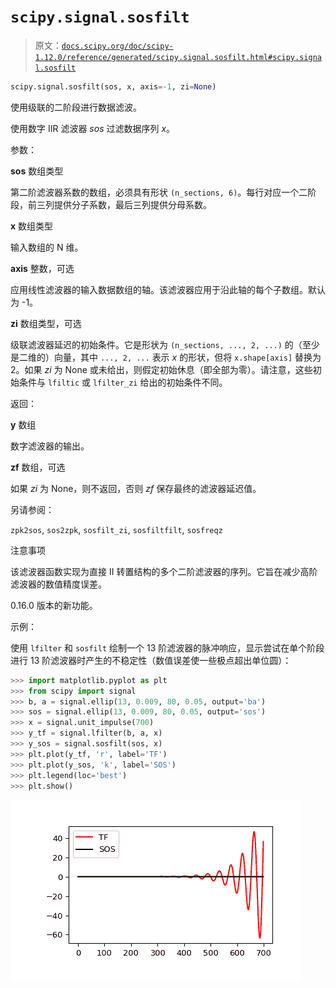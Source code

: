 # `scipy.signal.sosfilt`

> 原文：[`docs.scipy.org/doc/scipy-1.12.0/reference/generated/scipy.signal.sosfilt.html#scipy.signal.sosfilt`](https://docs.scipy.org/doc/scipy-1.12.0/reference/generated/scipy.signal.sosfilt.html#scipy.signal.sosfilt)

```py
scipy.signal.sosfilt(sos, x, axis=-1, zi=None)
```

使用级联的二阶段进行数据滤波。

使用数字 IIR 滤波器 *sos* 过滤数据序列 *x*。

参数：

**sos** 数组类型

第二阶滤波器系数的数组，必须具有形状 `(n_sections, 6)`。每行对应一个二阶段，前三列提供分子系数，最后三列提供分母系数。

**x** 数组类型

输入数组的 N 维。

**axis** 整数，可选

应用线性滤波器的输入数据数组的轴。该滤波器应用于沿此轴的每个子数组。默认为 -1。

**zi** 数组类型，可选

级联滤波器延迟的初始条件。它是形状为 `(n_sections, ..., 2, ...)` 的（至少是二维的）向量，其中 `..., 2, ...` 表示 *x* 的形状，但将 `x.shape[axis]` 替换为 2。如果 *zi* 为 None 或未给出，则假定初始休息（即全部为零）。请注意，这些初始条件与 `lfiltic` 或 `lfilter_zi` 给出的初始条件不同。

返回：

**y** 数组

数字滤波器的输出。

**zf** 数组，可选

如果 *zi* 为 None，则不返回，否则 *zf* 保存最终的滤波器延迟值。

另请参阅：

`zpk2sos`, `sos2zpk`, `sosfilt_zi`, `sosfiltfilt`, `sosfreqz`

注意事项

该滤波器函数实现为直接 II 转置结构的多个二阶滤波器的序列。它旨在减少高阶滤波器的数值精度误差。

0.16.0 版本的新功能。

示例：

使用 `lfilter` 和 `sosfilt` 绘制一个 13 阶滤波器的脉冲响应，显示尝试在单个阶段进行 13 阶滤波器时产生的不稳定性（数值误差使一些极点超出单位圆）：

```py
>>> import matplotlib.pyplot as plt
>>> from scipy import signal
>>> b, a = signal.ellip(13, 0.009, 80, 0.05, output='ba')
>>> sos = signal.ellip(13, 0.009, 80, 0.05, output='sos')
>>> x = signal.unit_impulse(700)
>>> y_tf = signal.lfilter(b, a, x)
>>> y_sos = signal.sosfilt(sos, x)
>>> plt.plot(y_tf, 'r', label='TF')
>>> plt.plot(y_sos, 'k', label='SOS')
>>> plt.legend(loc='best')
>>> plt.show() 
```

![../../_images/scipy-signal-sosfilt-1.png](img/e253b920aaa502a3f2c8fe8d15967943.png)
